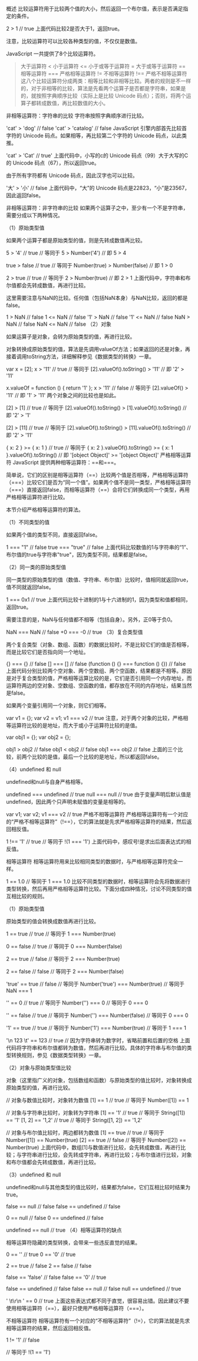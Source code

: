 概述
比较运算符用于比较两个值的大小，然后返回一个布尔值，表示是否满足指定的条件。

2 > 1 // true
上面代码比较2是否大于1，返回true。

注意，比较运算符可以比较各种类型的值，不仅仅是数值。

JavaScript 一共提供了8个比较运算符。

> 大于运算符
< 小于运算符
<= 小于或等于运算符
>= 大于或等于运算符
== 相等运算符
=== 严格相等运算符
!= 不相等运算符
!== 严格不相等运算符
这八个比较运算符分成两类：相等比较和非相等比较。两者的规则是不一样的，对于非相等的比较，算法是先看两个运算子是否都是字符串，如果是的，就按照字典顺序比较（实际上是比较 Unicode 码点）；否则，将两个运算子都转成数值，再比较数值的大小。

非相等运算符：字符串的比较
字符串按照字典顺序进行比较。

'cat' > 'dog' // false
'cat' > 'catalog' // false
JavaScript 引擎内部首先比较首字符的 Unicode 码点。如果相等，再比较第二个字符的 Unicode 码点，以此类推。

'cat' > 'Cat' // true'
上面代码中，小写的c的 Unicode 码点（99）大于大写的C的 Unicode 码点（67），所以返回true。

由于所有字符都有 Unicode 码点，因此汉字也可以比较。

'大' > '小' // false
上面代码中，“大”的 Unicode 码点是22823，“小”是23567，因此返回false。

非相等运算符：非字符串的比较
如果两个运算子之中，至少有一个不是字符串，需要分成以下两种情况。

（1）原始类型值

如果两个运算子都是原始类型的值，则是先转成数值再比较。

5 > '4' // true
// 等同于 5 > Number('4')
// 即 5 > 4

true > false // true
// 等同于 Number(true) > Number(false)
// 即 1 > 0

2 > true // true
// 等同于 2 > Number(true)
// 即 2 > 1
上面代码中，字符串和布尔值都会先转成数值，再进行比较。

这里需要注意与NaN的比较。任何值（包括NaN本身）与NaN比较，返回的都是false。

1 > NaN // false
1 <= NaN // false
'1' > NaN // false
'1' <= NaN // false
NaN > NaN // false
NaN <= NaN // false
（2）对象

如果运算子是对象，会转为原始类型的值，再进行比较。

对象转换成原始类型的值，算法是先调用valueOf方法；如果返回的还是对象，再接着调用toString方法，详细解释参见《数据类型的转换》一章。

var x = [2];
x > '11' // true
// 等同于 [2].valueOf().toString() > '11'
// 即 '2' > '11'

x.valueOf = function () { return '1' };
x > '11' // false
// 等同于 [2].valueOf() > '11'
// 即 '1' > '11'
两个对象之间的比较也是如此。

[2] > [1] // true
// 等同于 [2].valueOf().toString() > [1].valueOf().toString()
// 即 '2' > '1'

[2] > [11] // true
// 等同于 [2].valueOf().toString() > [11].valueOf().toString()
// 即 '2' > '11'

{ x: 2 } >= { x: 1 } // true
// 等同于 { x: 2 }.valueOf().toString() >= { x: 1 }.valueOf().toString()
// 即 '[object Object]' >= '[object Object]'
严格相等运算符
JavaScript 提供两种相等运算符：==和===。

简单说，它们的区别是相等运算符（==）比较两个值是否相等，严格相等运算符（===）比较它们是否为“同一个值”。如果两个值不是同一类型，严格相等运算符（===）直接返回false，而相等运算符（==）会将它们转换成同一个类型，再用严格相等运算符进行比较。

本节介绍严格相等运算符的算法。

（1）不同类型的值

如果两个值的类型不同，直接返回false。

1 === "1" // false
true === "true" // false
上面代码比较数值的1与字符串的“1”、布尔值的true与字符串"true"，因为类型不同，结果都是false。

（2）同一类的原始类型值

同一类型的原始类型的值（数值、字符串、布尔值）比较时，值相同就返回true，值不同就返回false。

1 === 0x1 // true
上面代码比较十进制的1与十六进制的1，因为类型和值都相同，返回true。

需要注意的是，NaN与任何值都不相等（包括自身）。另外，正0等于负0。

NaN === NaN  // false
+0 === -0 // true
（3）复合类型值

两个复合类型（对象、数组、函数）的数据比较时，不是比较它们的值是否相等，而是比较它们是否指向同一个地址。

{} === {} // false
[] === [] // false
(function () {} === function () {}) // false
上面代码分别比较两个空对象、两个空数组、两个空函数，结果都是不相等。原因是对于复合类型的值，严格相等运算比较的是，它们是否引用同一个内存地址，而运算符两边的空对象、空数组、空函数的值，都存放在不同的内存地址，结果当然是false。

如果两个变量引用同一个对象，则它们相等。

var v1 = {};
var v2 = v1;
v1 === v2 // true
注意，对于两个对象的比较，严格相等运算符比较的是地址，而大于或小于运算符比较的是值。

var obj1 = {};
var obj2 = {};

obj1 > obj2 // false
obj1 < obj2 // false
obj1 === obj2 // false
上面的三个比较，前两个比较的是值，最后一个比较的是地址，所以都返回false。

（4）undefined 和 null

undefined和null与自身严格相等。

undefined === undefined // true
null === null // true
由于变量声明后默认值是undefined，因此两个只声明未赋值的变量是相等的。

var v1;
var v2;
v1 === v2 // true
严格不相等运算符
严格相等运算符有一个对应的“严格不相等运算符”（!==），它的算法就是先求严格相等运算符的结果，然后返回相反值。

1 !== '1' // true
// 等同于
!(1 === '1')
上面代码中，感叹号!是求出后面表达式的相反值。

相等运算符
相等运算符用来比较相同类型的数据时，与严格相等运算符完全一样。

1 == 1.0
// 等同于
1 === 1.0
比较不同类型的数据时，相等运算符会先将数据进行类型转换，然后再用严格相等运算符比较。下面分成四种情况，讨论不同类型的值互相比较的规则。

（1）原始类型值

原始类型的值会转换成数值再进行比较。

1 == true // true
// 等同于 1 === Number(true)

0 == false // true
// 等同于 0 === Number(false)

2 == true // false
// 等同于 2 === Number(true)

2 == false // false
// 等同于 2 === Number(false)

'true' == true // false
// 等同于 Number('true') === Number(true)
// 等同于 NaN === 1

'' == 0 // true
// 等同于 Number('') === 0
// 等同于 0 === 0

'' == false  // true
// 等同于 Number('') === Number(false)
// 等同于 0 === 0

'1' == true  // true
// 等同于 Number('1') === Number(true)
// 等同于 1 === 1

'\n  123  \t' == 123 // true
// 因为字符串转为数字时，省略前置和后置的空格
上面代码将字符串和布尔值都转为数值，然后再进行比较。具体的字符串与布尔值的类型转换规则，参见《数据类型转换》一章。

（2）对象与原始类型值比较

对象（这里指广义的对象，包括数组和函数）与原始类型的值比较时，对象转换成原始类型的值，再进行比较。

// 对象与数值比较时，对象转为数值
[1] == 1 // true
// 等同于 Number([1]) == 1

// 对象与字符串比较时，对象转为字符串
[1] == '1' // true
// 等同于 String([1]) == '1'
[1, 2] == '1,2' // true
// 等同于 String([1, 2]) == '1,2'

// 对象与布尔值比较时，两边都转为数值
[1] == true // true
// 等同于 Number([1]) == Number(true)
[2] == true // false
// 等同于 Number([2]) == Number(true)
上面代码中，数组[1]与数值进行比较，会先转成数值，再进行比较；与字符串进行比较，会先转成字符串，再进行比较；与布尔值进行比较，对象和布尔值都会先转成数值，再进行比较。

（3）undefined 和 null

undefined和null与其他类型的值比较时，结果都为false，它们互相比较时结果为true。

false == null // false
false == undefined // false

0 == null // false
0 == undefined // false

undefined == null // true
（4）相等运算符的缺点

相等运算符隐藏的类型转换，会带来一些违反直觉的结果。

0 == ''             // true
0 == '0'            // true

2 == true           // false
2 == false          // false

false == 'false'    // false
false == '0'        // true

false == undefined  // false
false == null       // false
null == undefined   // true

' \t\r\n ' == 0     // true
上面这些表达式都不同于直觉，很容易出错。因此建议不要使用相等运算符（==），最好只使用严格相等运算符（===）。

不相等运算符
相等运算符有一个对应的“不相等运算符”（!=），它的算法就是先求相等运算符的结果，然后返回相反值。

1 != '1' // false

// 等同于
!(1 == '1')